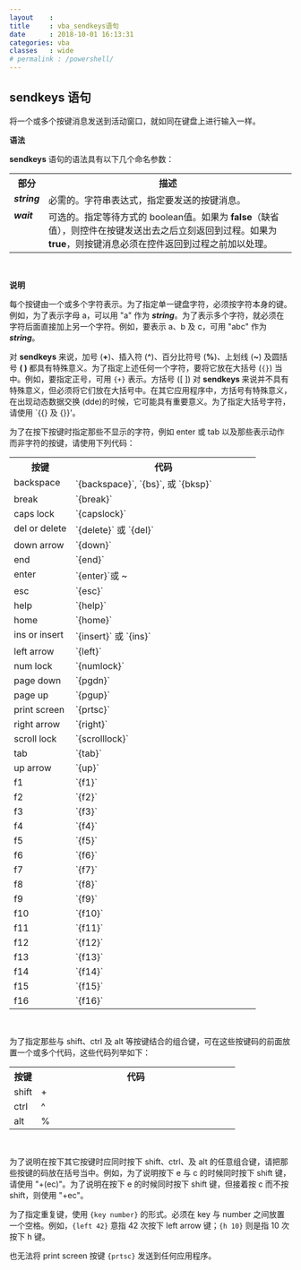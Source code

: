 ```yaml
---
layout    :
title     : vba_sendkeys语句
date      : 2018-10-01 16:13:31
categories: vba
classes   : wide
# permalink : /powershell/
---
```


## sendkeys 语句

将一个或多个按键消息发送到活动窗口，就如同在键盘上进行输入一样。

<b>语法</b>


<b>sendkeys</b> 语句的语法具有以下几个命名参数：

<table cellpadding=4 cellspacing=4 cols=2>

<tr valign="top">
<th width=12%>部分</th>
<th width=88%>描述</th>
</tr>

<tr valign="top">
<td class=t width=12%><b><i>string</i></b></td>
<td class=t width=88%>必需的。字符串表达式，指定要发送的按键消息。</td>
</tr>

<tr valign="top">
<td class=t width=12%><b><i>wait</i></b></td>
<td class=t width=88%>可选的。指定等待方式的 boolean值。如果为 <b>false</b>（缺省值），则控件在按键发送出去之后立刻返回到过程。如果为 <b>true</b>，则按键消息必须在控件返回到过程之前加以处理。</td>
</tr>
</table><br>



<b>说明</b>

每个按键由一个或多个字符表示。为了指定单一键盘字符，必须按字符本身的键。例如，为了表示字母 a，可以用 "a" 作为 <b><i>string</i></b>。为了表示多个字符，就必须在字符后面直接加上另一个字符。例如，要表示 a、b 及 c，可用 "abc" 作为 <b><i>string</i></b>。

对 <b>sendkeys</b> 来说，加号 (<b>+</b>)、插入符 (<b>^</b>)、百分比符号 (<b>%</b>)、上划线 (<b>~</b>) 及圆括号 <b>( ) </b>都具有特殊意义。为了指定上述任何一个字符，要将它放在大括号 (`{}`) 当中。例如，要指定正号，可用 `{+}` 表示。方括号 ([ ]) 对 <b>sendkeys </b>来说并不具有特殊意义，但必须将它们放在大括号中。在其它应用程序中，方括号有特殊意义，在出现动态数据交换 (dde)的时候，它可能具有重要意义。为了指定大括号字符，请使用 `{{} 及 {}}'。

为了在按下按键时指定那些不显示的字符，例如 enter 或 tab 以及那些表示动作而非字符的按键，请使用下列代码：

<table cellpadding=4 cellspacing=4 cols=2>

<tr valign="top">
<th width=25%>按键</th>
<th width=75%>代码</th>
</tr>

<tr valign="top">
<td class=t width=25%>backspace</td>
<td class=t width=75%>`{backspace}`, `{bs}`, 或 `{bksp}`</td>
</tr>

<tr valign="top">
<td class=t width=25%>break</td>
<td class=t width=75%>`{break}`</td>
</tr>

<tr valign="top">
<td class=t width=25%>caps lock</td>
<td class=t width=75%>`{capslock}`</td>
</tr>

<tr valign="top">
<td class=t width=25%>del or delete</td>
<td class=t width=75%>`{delete}` 或 `{del}`</td>
</tr>

<tr valign="top">
<td class=t width=25%>down arrow</td>
<td class=t width=75%>`{down}`</td>
</tr>

<tr valign="top">
<td class=t width=25%>end</td>
<td class=t width=75%>`{end}`</td>
</tr>

<tr valign="top">
<td class=t width=25%>enter </td>
<td class=t width=75%>`{enter}`或 ~</td>
</tr>

<tr valign="top">
<td class=t width=25%>esc</td>
<td class=t width=75%>`{esc}`</td>
</tr>

<tr valign="top">
<td class=t width=25%>help</td>
<td class=t width=75%>`{help}`</td>
</tr>

<tr valign="top">
<td class=t width=25%>home</td>
<td class=t width=75%>`{home}`</td>
</tr>

<tr valign="top">
<td class=t width=25%>ins or insert</td>
<td class=t width=75%>`{insert}` 或 `{ins}`</td>
</tr>

<tr valign="top">
<td class=t width=25%>left arrow</td>
<td class=t width=75%>`{left}`</td>
</tr>

<tr valign="top">
<td class=t width=25%>num lock</td>
<td class=t width=75%>`{numlock}`</td>
</tr>

<tr valign="top">
<td class=t width=25%>page down</td>
<td class=t width=75%>`{pgdn}`</td>
</tr>

<tr valign="top">
<td class=t width=25%>page up</td>
<td class=t width=75%>`{pgup}`</td>
</tr>

<tr valign="top">
<td class=t width=25%>print screen</td>
<td class=t width=75%>`{prtsc}`</td>
</tr>

<tr valign="top">
<td class=t width=25%>right arrow</td>
<td class=t width=75%>`{right}`</td>
</tr>

<tr valign="top">
<td class=t width=25%>scroll lock</td>
<td class=t width=75%>`{scrolllock}`</td>
</tr>

<tr valign="top">
<td class=t width=25%>tab</td>
<td class=t width=75%>`{tab}`</td>
</tr>

<tr valign="top">
<td class=t width=25%>up arrow</td>
<td class=t width=75%>`{up}`</td>
</tr>

<tr valign="top">
<td class=t width=25%>f1</td>
<td class=t width=75%>`{f1}`</td>
</tr>

<tr valign="top">
<td class=t width=25%>f2</td>
<td class=t width=75%>`{f2}`</td>
</tr>

<tr valign="top">
<td class=t width=25%>f3</td>
<td class=t width=75%>`{f3}`</td>
</tr>

<tr valign="top">
<td class=t width=25%>f4</td>
<td class=t width=75%>`{f4}`</td>
</tr>

<tr valign="top">
<td class=t width=25%>f5</td>
<td class=t width=75%>`{f5}`</td>
</tr>

<tr valign="top">
<td class=t width=25%>f6</td>
<td class=t width=75%>`{f6}`</td>
</tr>

<tr valign="top">
<td class=t width=25%>f7</td>
<td class=t width=75%>`{f7}`</td>
</tr>

<tr valign="top">
<td class=t width=25%>f8</td>
<td class=t width=75%>`{f8}`</td>
</tr>

<tr valign="top">
<td class=t width=25%>f9</td>
<td class=t width=75%>`{f9}`</td>
</tr>

<tr valign="top">
<td class=t width=25%>f10</td>
<td class=t width=75%>`{f10}`</td>
</tr>

<tr valign="top">
<td class=t width=25%>f11</td>
<td class=t width=75%>`{f11}`</td>
</tr>

<tr valign="top">
<td class=t width=25%>f12</td>
<td class=t width=75%>`{f12}`</td>
</tr>

<tr valign="top">
<td class=t width=25%>f13</td>
<td class=t width=75%>`{f13}`</td>
</tr>

<tr valign="top">
<td class=t width=25%>f14</td>
<td class=t width=75%>`{f14}`</td>
</tr>

<tr valign="top">
<td class=t width=25%>f15</td>
<td class=t width=75%>`{f15}`</td>
</tr>

<tr valign="top">
<td class=t width=25%>f16</td>
<td class=t width=75%>`{f16}`</td>
</tr>
</table><br>



为了指定那些与 shift、ctrl 及 alt 等按键结合的组合键，可在这些按键码的前面放置一个或多个代码，这些代码列举如下：

<table cellpadding=4 cellspacing=4 cols=2>

<tr valign="top">
<th width=12%>按键</th>
<th width=88%>代码</th>
</tr>

<tr valign="top">
<td class=t width=12%>shift</td>
<td class=t width=88%>+</td>
</tr>

<tr valign="top">
<td class=t width=12%>ctrl </td>
<td class=t width=88%>^</td>
</tr>

<tr valign="top">
<td class=t width=12%>alt</td>
<td class=t width=88%>%</td>
</tr>
</table><br>



为了说明在按下其它按键时应同时按下 shift、ctrl、及 alt 的任意组合键，请把那些按键的码放在括号当中。例如，为了说明按下 e 与 c 的时候同时按下 shift 键，请使用 "+(ec)"。为了说明在按下 e 的时候同时按下 shift 键，但接着按 c 而不按 shift，则使用 "+ec"。

为了指定重复键，使用 `{key number}` 的形式。必须在 key 与 number 之间放置一个空格。例如，`{left 42}` 意指 42 次按下 left arrow 键；`{h 10}` 则是指 10 次按下 h 键。

 也无法将 print screen 按键 `{prtsc}` 发送到任何应用程序。






















































